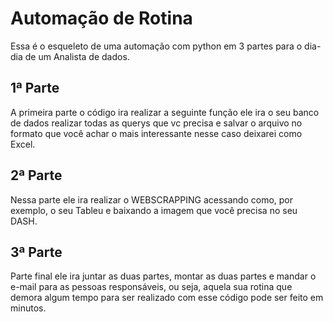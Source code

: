# Automação de Rotina
 Essa é o esqueleto de uma automação com python em 3 partes para o dia-dia de um Analista de dados.

## 1ª Parte
A primeira parte o código ira realizar a seguinte função ele ira o seu banco de dados realizar todas as querys que vc precisa e salvar o arquivo no formato que você achar o mais interessante nesse caso deixarei como Excel.

## 2ª Parte
Nessa parte ele ira realizar o WEBSCRAPPING acessando como, por exemplo, o seu Tableu e baixando a imagem que você precisa no seu DASH.

## 3ª Parte
Parte final ele ira juntar as duas partes, montar as duas partes e mandar o e-mail para as pessoas responsáveis, ou seja, aquela sua rotina que demora algum tempo para ser realizado com esse código pode ser feito em minutos.
